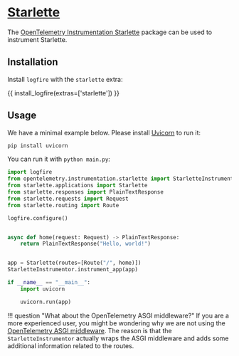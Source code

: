 # [Starlette][starlette]

The [OpenTelemetry Instrumentation Starlette][opentelemetry-starlette] package can be used to instrument Starlette.

## Installation

Install `logfire` with the `starlette` extra:

{{ install_logfire(extras=['starlette']) }}

## Usage

We have a minimal example below. Please install [Uvicorn][uvicorn] to run it:

```bash
pip install uvicorn
```

You can run it with `python main.py`:

```py title="main.py"
import logfire
from opentelemetry.instrumentation.starlette import StarletteInstrumentor
from starlette.applications import Starlette
from starlette.responses import PlainTextResponse
from starlette.requests import Request
from starlette.routing import Route

logfire.configure()


async def home(request: Request) -> PlainTextResponse:
    return PlainTextResponse("Hello, world!")


app = Starlette(routes=[Route("/", home)])
StarletteInstrumentor.instrument_app(app)

if __name__ == "__main__":
    import uvicorn

    uvicorn.run(app)
```

!!! question "What about the OpenTelemetry ASGI middleware?"
    If you are a more experienced user, you might be wondering why we are not using
    the [OpenTelemetry ASGI middleware][opentelemetry-asgi]. The reason is that the
    `StarletteInstrumentor` actually wraps the ASGI middleware and adds some additional
    information related to the routes.

[starlette]: https://www.starlette.io/
[opentelemetry-asgi]: https://opentelemetry-python-contrib.readthedocs.io/en/latest/instrumentation/asgi/asgi.html
[opentelemetry-starlette]: https://opentelemetry-python-contrib.readthedocs.io/en/latest/instrumentation/starlette/starlette.html
[uvicorn]: https://www.uvicorn.org/
